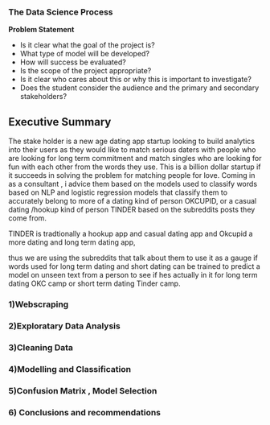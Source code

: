 ### The Data Science Process

**Problem Statement**
- Is it clear what the goal of the project is?
- What type of model will be developed?
- How will success be evaluated?
- Is the scope of the project appropriate?
- Is it clear who cares about this or why this is important to investigate?
- Does the student consider the audience and the primary and secondary stakeholders?

## Executive Summary

The stake holder is a new age dating app startup looking to build analytics into their users as they would like to match serious daters with people who are looking for long term commitment and match singles who are looking for fun with each other from the words they use. This is a billion dollar startup if it succeeds in solving the problem for matching people for love.
Coming in as a consultant , i advice them based on the models used to classify words based on NLP and  logistic regression models that classify them to accurately belong to more of a dating kind of person OKCUPID, or a casual dating /hookup kind of person TINDER based on the subreddits posts they come from.


TINDER is tradtionally a hookup app and casual dating app and Okcupid a more dating and long term dating app,

thus we are using the subreddits that talk about them to use it as a gauge if words used for long term dating and short dating can be trained to predict a model on unseen text from a person to see if hes actually in it for long term dating OKC camp or short term dating Tinder camp.

### 1)Webscraping

### 2)Exploratary Data Analysis

### 3)Cleaning Data

### 4)Modelling and Classification

### 5)Confusion Matrix , Model Selection

### 6) Conclusions and recommendations


```python

```
